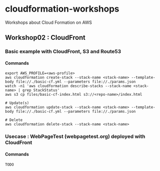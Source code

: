 # cloudformation-workshops
Workshops about Cloud Formation on AWS

## Workshop02 : CloudFront

### Basic example with CloudFront, S3 and Route53
#### Commands
```
export AWS_PROFILE=<aws-profile>
aws cloudformation create-stack --stack-name <stack-name> --template-body file://./basic-cf.yml --parameters file://./params.json
watch -n1 'aws cloudformation describe-stacks --stack-name <stack-name> | grep StackStatus'
aws s3 cp files/basic-cf-index.html s3://<repo-name>/index.html

# Update(s)
aws cloudformation update-stack --stack-name <stack-name> --template-body file://./basic-cf.yml --parameters file://./params.json

# Delete
aws cloudformation delete-stack --stack-name <stack-name>
```

### Usecase : WebPageTest (webpagetest.org) deployed with CloudFront
#### Commands
```
TODO
```
